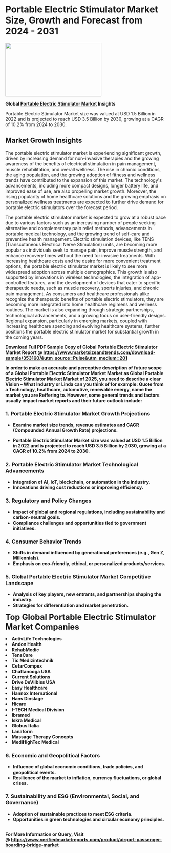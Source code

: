 <H1>Portable Electric Stimulator Market Size, Growth and Forecast from 2024 - 2031</H1><img class="aligncenter size-medium wp-image-584254" src="https://thirdeyenews.in/wp-content/uploads/2024/09/Global-Market-Research-300x168.jpeg" alt="" width="300" height="168" /><p><strong>Global&nbsp;<a href="https://www.marketsizeandtrends.com/download-sample/353160/&amp;utm_source=Pulse&amp;utm_medium=201">Portable Electric Stimulator Market</a> Insights</strong></p><p>Portable Electric Stimulator Market size was valued at USD 1.5 Billion in 2022 and is projected to reach USD 3.5 Billion by 2030, growing at a CAGR of 10.2% from 2024 to 2030.</p><p><h2>Market Growth Insights</h2> <p>The portable electric stimulator market is experiencing significant growth, driven by increasing demand for non-invasive therapies and the growing awareness of the benefits of electrical stimulation in pain management, muscle rehabilitation, and overall wellness. The rise in chronic conditions, the aging population, and the growing adoption of fitness and wellness trends have contributed to the expansion of this market. The technology's advancements, including more compact designs, longer battery life, and improved ease of use, are also propelling market growth. Moreover, the rising popularity of home healthcare solutions and the growing emphasis on personalized wellness treatments are expected to further drive demand for portable electric stimulators over the forecast period.</p> <p><strong></strong></p> <p>The portable electric stimulator market is expected to grow at a robust pace due to various factors such as an increasing number of people seeking alternative and complementary pain relief methods, advancements in portable medical technology, and the growing trend of self-care and preventive health management. Electric stimulation devices, like TENS (Transcutaneous Electrical Nerve Stimulation) units, are becoming more popular as individuals seek to manage pain, improve muscle strength, and enhance recovery times without the need for invasive treatments. With increasing healthcare costs and the desire for more convenient treatment options, the portable electric stimulator market is likely to see more widespread adoption across multiple demographics. This growth is also supported by innovations in wireless technologies, the integration of app-controlled features, and the development of devices that cater to specific therapeutic needs, such as muscle recovery, sports injuries, and chronic pain management. As consumers and healthcare professionals alike recognize the therapeutic benefits of portable electric stimulators, they are becoming more integrated into home healthcare regimens and wellness routines. The market is also expanding through strategic partnerships, technological advancements, and a growing focus on user-friendly designs. Regional expansion, particularly in emerging markets, coupled with increasing healthcare spending and evolving healthcare systems, further positions the portable electric stimulator market for substantial growth in the coming years.</p> <p><strong></p><p><span class=""><strong>Download Full PDF Sample Copy of Global Portable Electric Stimulator Market Report</strong> @ <a href="https://www.marketsizeandtrends.com/download-sample/353160/&amp;utm_source=Pulse&amp;utm_medium=201" target="_blank">https://www.marketsizeandtrends.com/download-sample/353160/&amp;utm_source=Pulse&amp;utm_medium=201</a></span></p><p>In order to make an accurate and perceptive description of future scope of a Global&nbsp;Portable Electric Stimulator Market Market as Global&nbsp;Portable Electric Stimulator Market Market of 2025, you need to describe a clear Vision &ndash; What Industry or Linda can you think of for example: Quote from a Technology, healthcare, automotive, renewable energy, name the market you are Reffering to. However, some general trends and factors usually impact market reports and their future outlook include:</p><h3>1.&nbsp;<strong>Portable Electric Stimulator Market Growth Projections</strong></h3><ul><li>Examine market size trends, revenue estimates and CAGR (Compounded Annual Growth Rate) projections.</li><li><p>Portable Electric Stimulator Market size was valued at USD 1.5 Billion in 2022 and is projected to reach USD 3.5 Billion by 2030, growing at a CAGR of 10.2% from 2024 to 2030.</p></li></ul><h3>2.&nbsp;<strong>Portable Electric Stimulator Market Technological Advancements</strong></h3><ul><li>Integration of AI, IoT, blockchain, or automation in the industry.</li><li>Innovations driving cost reductions or improving efficiency.</li></ul><h3>3.&nbsp;<strong>Regulatory and Policy Changes</strong></h3><ul><li>Impact of global and regional regulations, including sustainability and carbon-neutral goals.</li><li>Compliance challenges and opportunities tied to government initiatives.</li></ul><h3>4.&nbsp;<strong>Consumer Behavior Trends</strong></h3><ul><li>Shifts in demand influenced by generational preferences (e.g., Gen Z, Millennials).</li><li>Emphasis on eco-friendly, ethical, or personalized products/services.</li></ul><h3>5.&nbsp;<strong>Global Portable Electric Stimulator Market Competitive Landscape</strong></h3><ul><li>Analysis of key players, new entrants, and partnerships shaping the industry.</li><li>Strategies for differentiation and market penetration.</li></ul><p data-pm-slice="1 1 []"><span style="color: inherit; font-family: inherit; font-size: 25px;">Top Global Portable Electric Stimulator Market Companies</span></p><div class="" data-test-id=""><p><li>ActivLife Technologies</li><li> Andon Health</li><li> RehabMedic</li><li> TensCare</li><li> Tic Medizintechnik</li><li> CefarCompex</li><li> Chattanooga USA</li><li> Current Solutions</li><li> Drive DeVilbiss USA</li><li> Easy Healthcare</li><li> Hannox International</li><li> Hans Dinslage</li><li> Hicare</li><li> I-TECH Medical Division</li><li> Ibramed</li><li> Iskra Medical</li><li> Globus Italia</li><li> Lanaform</li><li> Massage Therapy Concepts</li><li> MediHighTec Medical</li></p></div><h3>6.&nbsp;<strong>Economic and Geopolitical Factors</strong></h3><ul><li>Influence of global economic conditions, trade policies, and geopolitical events.</li><li>Resilience of the market to inflation, currency fluctuations, or global crises.</li></ul><h3>7.&nbsp;<strong>Sustainability and ESG (Environmental, Social, and Governance)</strong></h3><ul><li>Adoption of sustainable practices to meet ESG criteria.</li><li>Opportunities in green technologies and circular economy principles.</li></ul><h2><strong style="font-size: 14px;">For More Information or Query, Visit @&nbsp;</strong><a style="background-color: #ffffff; font-size: 14px;" href="https://www.marketsizeandtrends.com/report/portable-electric-stimulator-market/" target="_blank">https://www.verifiedmarketreports.com/product/airport-passenger-boarding-bridge-market</a></h2>
